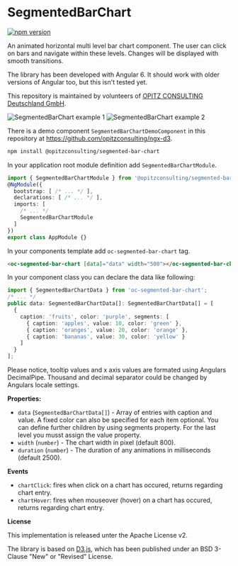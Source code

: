 # SegmentedBarChart
[![npm version](https://badge.fury.io/js/%40opitzconsulting%2Fsegmented-bar-chart.svg)](https://badge.fury.io/js/%40opitzconsulting%2Fsegmented-bar-chart.svg)

An animated horizontal multi level bar chart component. The user can click on bars and navigate within these levels. Changes will be displayed with smooth transitions.

The library has been developed with Angular 6. It should work with older versions of Angular too, but this isn't tested yet.

This repository is maintained by volunteers of [OPITZ CONSULTING Deutschland GmbH](https://www.opitz-consulting.com).

![SegmentedBarChart example 1](https://raw.githubusercontent.com/opitzconsulting/ngx-d3/master/projects/segmented-bar-chart/img/example1.png)
![SegmentedBarChart example 2](https://raw.githubusercontent.com/opitzconsulting/ngx-d3/master/projects/segmented-bar-chart/img/example2.png)

There is a demo component `SegmentedBarChartDemoComponent` in this repository at https://github.com/opitzconsulting/ngx-d3.

```bash
npm install @opitzconsulting/segmented-bar-chart
```

In your application root module definition add `SegmentedBarChartModule`.
```typescript
import { SegmentedBarChartModule } from '@opitzconsulting/segmented-bar-chart';
@NgModule({
  bootstrap: [ /* ... */ ],
  declarations: [ /* ... */ ],
  imports: [
    /* ... */
    SegmentedBarChartModule
  ]
})
export class AppModule {}
```

In your components template add `oc-segmented-bar-chart` tag.
```html
<oc-segmented-bar-chart [data]="data" width="500"></oc-segmented-bar-chart>
```

In your component class you can declare the data like following:
```typescript
import { SegmentedBarChartData } from 'oc-segmented-bar-chart';
/* ... */
public data: SegmentedBarChartData[]: SegmentedBarChartData[] = [
  {
    caption: 'fruits', color: 'purple', segments: [
      { caption: 'apples', value: 10, color: 'green' },
      { caption: 'oranges', value: 20, color: 'orange' },
      { caption: 'bananas', value: 30, color: 'yellow' }
    ]
  }
];
```

Please notice, tooltip values and x axis values are formated using Angulars DecimalPipe. Thousand and decimal separator could be changed by Angulars locale settings.

**Properties:**
- `data` (`SegmentedBarChartData[]`) - Array of entries with caption and value. A fixed color can also be specified for each item optional. You can define further children by using segments property. For the last level you musst assign the value property. 
- `width` (`number`) - The chart width in pixel (default 800).
- `duration` (`number`) - The duration of any animations in milliseconds (default 2500).

**Events**
- `chartClick`: fires when click on a chart has occured, returns regarding chart entry.
- `chartHover`: fires when mouseover (hover) on a chart has occured, returns regarding chart entry.

**License**

This implementation is released unter the Apache License v2.

The library is based on [D3.js](https://github.com/d3), which has been published under an BSD 3-Clause "New" or "Revised" License.